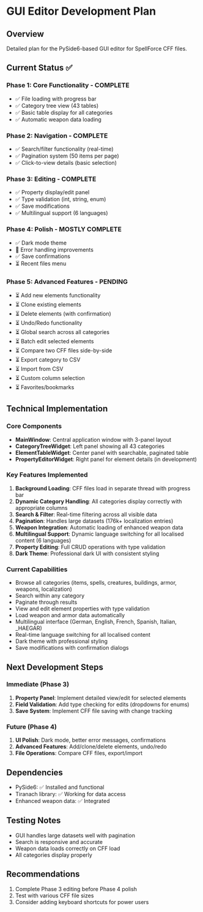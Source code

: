 # GUI Editor Development Plan

## Overview
Detailed plan for the PySide6-based GUI editor for SpellForce CFF files.

## Current Status ✅

### Phase 1: Core Functionality - COMPLETE
- ✅ File loading with progress bar
- ✅ Category tree view (43 tables)
- ✅ Basic table display for all categories
- ✅ Automatic weapon data loading

### Phase 2: Navigation - COMPLETE
- ✅ Search/filter functionality (real-time)
- ✅ Pagination system (50 items per page)
- ✅ Click-to-view details (basic selection)

### Phase 3: Editing - COMPLETE
- ✅ Property display/edit panel
- ✅ Type validation (int, string, enum)
- ✅ Save modifications
- ✅ Multilingual support (6 languages)

### Phase 4: Polish - MOSTLY COMPLETE
- ✅ Dark mode theme
- 🔄 Error handling improvements
- ✅ Save confirmations
- ⏳ Recent files menu

### Phase 5: Advanced Features - PENDING
- ⏳ Add new elements functionality
- ⏳ Clone existing elements
- ⏳ Delete elements (with confirmation)
- ⏳ Undo/Redo functionality
- ⏳ Global search across all categories
- ⏳ Batch edit selected elements
- ⏳ Compare two CFF files side-by-side
- ⏳ Export category to CSV
- ⏳ Import from CSV
- ⏳ Custom column selection
- ⏳ Favorites/bookmarks

## Technical Implementation

### Core Components
- **MainWindow**: Central application window with 3-panel layout
- **CategoryTreeWidget**: Left panel showing all 43 categories
- **ElementTableWidget**: Center panel with searchable, paginated table
- **PropertyEditorWidget**: Right panel for element details (in development)

### Key Features Implemented
1. **Background Loading**: CFF files load in separate thread with progress bar
2. **Dynamic Category Handling**: All categories display correctly with appropriate columns
3. **Search & Filter**: Real-time filtering across all visible data
4. **Pagination**: Handles large datasets (176k+ localization entries)
5. **Weapon Integration**: Automatic loading of enhanced weapon data
6. **Multilingual Support**: Dynamic language switching for all localised content (6 languages)
7. **Property Editing**: Full CRUD operations with type validation
8. **Dark Theme**: Professional dark UI with consistent styling

### Current Capabilities
- Browse all categories (items, spells, creatures, buildings, armor, weapons, localization)
- Search within any category
- Paginate through results
- View and edit element properties with type validation
- Load weapon and armor data automatically
- Multilingual interface (German, English, French, Spanish, Italian, _HAEGAR)
- Real-time language switching for all localised content
- Dark theme with professional styling
- Save modifications with confirmation dialogs

## Next Development Steps

### Immediate (Phase 3)
1. **Property Panel**: Implement detailed view/edit for selected elements
2. **Field Validation**: Add type checking for edits (dropdowns for enums)
3. **Save System**: Implement CFF file saving with change tracking

### Future (Phase 4)
1. **UI Polish**: Dark mode, better error messages, confirmations
2. **Advanced Features**: Add/clone/delete elements, undo/redo
3. **File Operations**: Compare CFF files, export/import

## Dependencies
- PySide6: ✅ Installed and functional
- Tiranach library: ✅ Working for data access
- Enhanced weapon data: ✅ Integrated

## Testing Notes
- GUI handles large datasets well with pagination
- Search is responsive and accurate
- Weapon data loads correctly on CFF load
- All categories display properly

## Recommendations
1. Complete Phase 3 editing before Phase 4 polish
2. Test with various CFF file sizes
3. Consider adding keyboard shortcuts for power users
